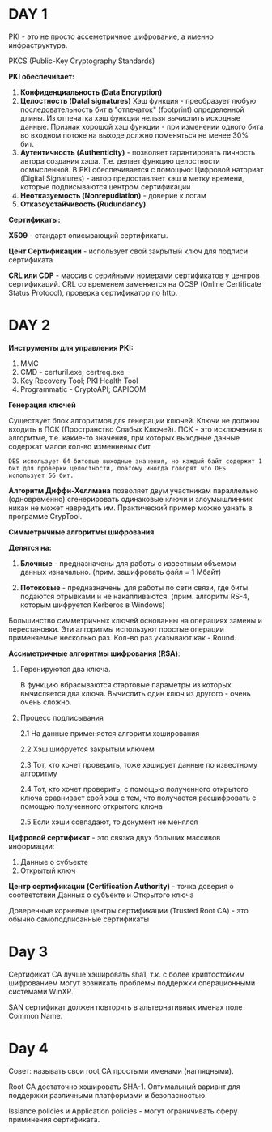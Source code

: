 # DAY 1

PKI - это не просто ассеметричное шифрование, а именно инфраструктура.

PKCS (Public-Key Cryptography Standards)

**PKI обеспечивает:**

1. **Конфиденциальность (Data Encryption)**
2. **Целостность (Datal signatures)**
	Хэш функция - преобразует любую последовательность бит в "отпечаток" (footprint) определенной длины. Из отпечатка хэш функции нельзя вычислить исходные данные. Признак хорошой хэш функции - при изменении одного бита во входном потоке на выходе должно поменяться не менее 30% бит.
3. **Аутентичность (Authenticity)** - позволяет гарантировать личность автора создания хэша. Т.е. делает функцию целостности осмысленной. В PKI обеспечивается с помощью:
	Цифровой наториат (Digital Signatures) - автор предоставляет хэш и метку времени, которые подписываются центром сертификации
4. **Неотказуемость (Nonrepudiation)** - доверие к логам 
5. **Отказоустайчивость (Rudundancy)**

**Сертификаты:**

**X509** - стандарт описывающий сертификаты. 

**Цент Сертификации** - использует свой закрытый ключ для подписи сертификата

**CRL или CDP** - массив с серийными номерами сертификатов у центров сертификаций. CRL со временем заменяется на OCSP (Online Certificate Status Protocol), проверка сертификатор по http.

# DAY 2

**Инструменты для управления PKI:**

1. MMC
2. CMD - certuril.exe; certreq.exe
3. Key Recovery Tool; PKI Health Tool
4. Programmatic - CryptoAPI; CAPICOM

**Генерация ключей**

Существует блок алгоритмов для генерации ключей. Ключи не должны входить в ПСК (Пространство Слабых Ключей). ПСК - это исключения в алгоритме, т.е. какие-то значения, при которых выходные данные содержат малое кол-во изменненых бит.

```
DES использует 64 битовые выходные значения, но каждый байт содержит 1 бит для проверки целостности, поэтому иногда говорят что DES использует 56 бит.
```

**Алгоритм Диффи-Хеллмана** позволяет двум участникам параллельно (одновременно) сгенерировать одинаковые ключи и злоумышлинник никак не может навредить им. Практический пример можно узнать в программе CrypTool.

**Симметричные алгоритмы шифрования**

**Делятся на:**

1. **Блочные** - предназначены для работы с известным объемом данных изначально. (прим. зашифровать файл = 1 Мбайт)

2. **Потоковые** - предназначены для работы по сети связи, где биты подаются отрывками и не накапливаются. (прим. алгоритм RS-4, которым шифруется Kerberos в Windows)

Большинство симметричных ключей основанны на операциях замены и перестановки. Эти алгоритмы используют простые операции применяемые несколько раз. Кол-во раз указывают как - Round.

**Ассиметричные алгоритмы шифрования (RSA)**:

1. Геренируются два ключа.

	В функцию вбрасываются стартовые параметры из которых вычисляется два ключа. Вычислить один ключ из другого - очень очень сложно.

2. Процесс подписывания

	2.1 На данные применяется алгоритм хэширования

	2.2 Хэш шифруется закрытым ключем

	2.3 Тот, кто хочет проверить, тоже хэширует данные по известному алгоритму

	2.4 Тот, кто хочет проверить, с помощью полученного открытого ключа сравнивает свой хэш с тем, что получается расшифровать с помощью полученного открытого ключа

	2.5 Если хэши совпадают, то документ не менялся

**Цифровой сертификат** - это связка двух больших массивов информации:

1. Данные о субъекте
2. Открытый ключ

**Центр сертификации (Certification Authority)** - точка доверия о соответствии Данных о субъекте и Открытого ключа

Доверенные корневые центры сертификации (Trusted Root CA) - это обычно самоподписанные сертификаты

# Day 3

Сертификат CA лучше хэшировать sha1, т.к. с более криптостойким шифрованием могут возникать проблемы поддержки операционными системами WinXP.

SAN сертификат должен повторять в альтернативных именах поле Common Name.

# Day 4

Совет: называть свои root CA простыми именами (наглядными).

Root CA достаточно хэшировать SHA-1. Оптимальный вариант для поддержки различными платформами и безопасностью.

Issiance policies и Application policies - могут ограничивать сферу приминения сертификата.